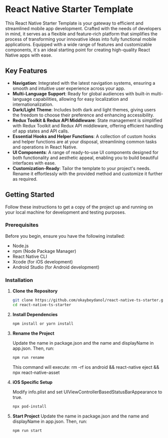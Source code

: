 # React Native Starter Template

This React Native Starter Template is your gateway to efficient and streamlined mobile app development. Crafted with the needs of developers in mind, it serves as a flexible and feature-rich platform that simplifies the process of transforming your innovative ideas into fully functional mobile applications. Equipped with a wide range of features and customizable components, it`s an ideal starting point for creating high-quality React Native apps with ease.


## Key Features

- **Navigation**: Integrated with the latest navigation systems, ensuring a smooth and intuitive user experience across your app.
- **Multi-Language Support**: Ready for global audiences with built-in multi-language capabilities, allowing for easy localization and internationalization.
- **Dark/Light Theme**: Includes both dark and light themes, giving users the freedom to choose their preference and enhancing accessibility.
- **Redux Toolkit & Redux API Middleware**: State management is simplified with Redux Toolkit and Redux API middleware, offering efficient handling of app states and API calls.
- **Essential Hooks and Helper Functions**: A collection of custom hooks and helper functions are at your disposal, streamlining common tasks and operations in React Native.
- **UI Components**: A range of ready-to-use UI components designed for both functionality and aesthetic appeal, enabling you to build beautiful interfaces with ease.
- **Customization-Ready**: Tailor the template to your project's needs. Rename it effortlessly with the provided method and customize it further as required.


## Getting Started

Follow these instructions to get a copy of the project up and running on your local machine for development and testing purposes.

### Prerequisites

Before you begin, ensure you have the following installed:
- Node.js
- npm (Node Package Manager)
- React Native CLI
- Xcode (for iOS development)
- Android Studio (for Android development)

### Installation

1. **Clone the Repository**

   ```bash
   git clone https://github.com/okaybeydanol/react-native-ts-starter.git
   cd react-native-ts-starter
   ```

2. **Install Dependencies**

   ```bash
   npm install or yarn install
   ```
3. **Rename the Project**
    
    Update the name in package.json and the name and displayName in app.json. Then, run:
   ```bash
   npm run rename
   ```
   This command will execute: rm -rf ios android && react-native eject && npx react-native-asset

4. **iOS Specific Setup**
    
    Modify info.plist and set UIViewControllerBasedStatusBarAppearance to true.
   ```bash
   npx pod-install
   ```
5. **Start Project**
    Update the name in package.json and the name and displayName in app.json. Then, run:
   ```bash
   npm run start
   ```